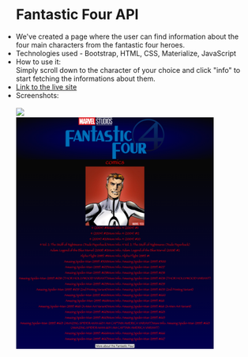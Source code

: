 <ul>
<h1>Fantastic Four API</h1>
<li>We've created a page where the user can find information about the four main characters from the fantastic four heroes.</li>
<li>Technologies used - Bootstrap, HTML, CSS, Materialize, JavaScript</li>
<li>How to use it: <br>Simply scroll down to the character of your choice and click "info" to start fetching the informations about them. </li>
<li><a href="https://lilslash.github.io/MarvelProject/">Link to the live site</a></li>
<li>Screenshots:</li>
  <br><img src="assets/images/marvelscreenshot1.png" target="blank" width=400px>
  <br><img src="assets/images/marvelscreenshot2.png" target="blank" width=400px>
</ul>

